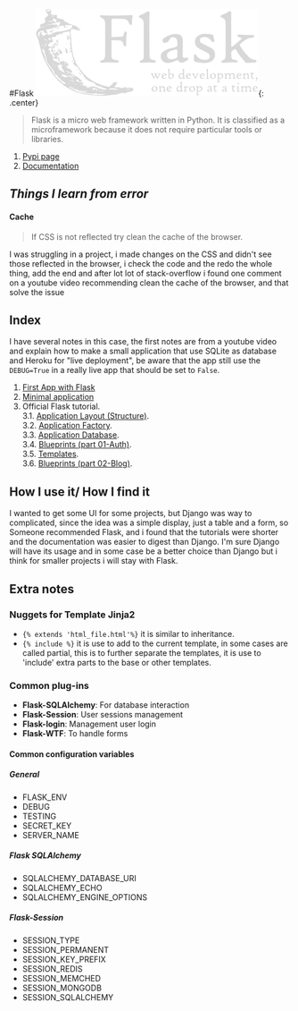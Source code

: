#Flask
![Flask logo](images/flask.png){: .center}

>Flask is a micro web framework written in Python. It is classified as a microframework because it does not require particular tools or libraries.

1. [Pypi page](https://pypi.org/project/Flask/)
2. [Documentation](https://flask.palletsprojects.com/en/1.1.x/)

## *Things I learn from error*

#### Cache 
>If CSS is not reflected try clean the cache of the browser.

I was struggling in a project, i made changes on the CSS and didn't see those reflected in the browser, i check the code and the redo the whole thing, add the end and after lot lot of stack-overflow i found one comment on a youtube video recommending clean the cache of the browser, and that solve the issue

## Index

I have several notes in this case, the first notes are from a youtube video and explain how to make a small application that use SQLite as database and Heroku for "live deployment", be aware that the app still use the `DEBUG=True` in a really live app that should be set to `False`.

1. [First App with Flask](first_app_flask.html)
2. [Minimal application]()
3. Official Flask tutorial.  
3.1. [Application Layout (Structure)](flask_structure.html).  
3.2. [Application Factory](flask_application_factory.html).  
3.3. [Application Database](flask_database.html).  
3.4. [Blueprints (part 01-Auth)](flask_blueprints_part1.html).  
3.5. [Templates](flask_templates.html).  
3.6. [Blueprints (part 02-Blog)](lask_blueprints_part2.html).  

## How I use it/ How I find it

I wanted to get some UI for some projects, but Django was way to complicated, since the idea was a simple display, just a table and a form, so Someone recommended Flask, and i found that the tutorials were shorter and the documentation was easier to digest than Django. I'm sure Django will have its usage and in some case be a better choice than Django but i think for smaller projects i will stay with Flask.

## Extra notes

### Nuggets for Template Jinja2

* `{% extends 'html_file.html'%}`  it is similar to inheritance.
* `{% include %}` it is use to add to the current template, in some cases are called partial, this is to further separate the templates, it is use to 'include' extra parts to the base or other templates.

### Common plug-ins

* **Flask-SQLAlchemy**:  For database interaction 
* **Flask-Session**:  User sessions management 
* **Flask-login**: Management user login
* **Flask-WTF**: To handle forms 

#### Common configuration variables 

##### General
* FLASK_ENV
* DEBUG
* TESTING
* SECRET_KEY
* SERVER_NAME

##### Flask SQLAlchemy
* SQLALCHEMY_DATABASE_URI
* SQLALCHEMY_ECHO
* SQLALCHEMY_ENGINE_OPTIONS

##### Flask-Session
* SESSION_TYPE	
* SESSION_PERMANENT
* SESSION_KEY_PREFIX
* SESSION_REDIS
* SESSION_MEMCHED
* SESSION_MONGODB
* SESSION_SQLALCHEMY



